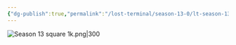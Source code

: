 ```yaml
---
{"dg-publish":true,"permalink":"/lost-terminal/season-13-0/lt-season-13-0/","tags":["project/lt"],"noteIcon":"","created":"2025-02-23T16:19","updated":"2025-04-05T12:58"}
---
```



![Season 13 square 1k.png|300](/img/user/Season%2013%20square%201k.png)

 